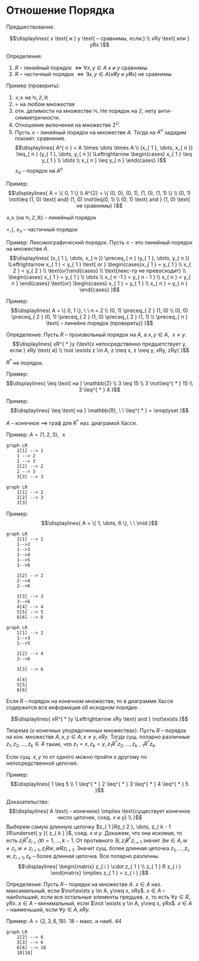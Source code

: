 # Отношение Порядка 
Предшествование. 

$$\displaylines{
x \text{ и } y \text{ – сравнимы, если:} \\ 
xRy \text{ или } yRx
}$$

Определение: 
1. $R$ – линейный порядок $\Leftrightarrow \forall x, y \in A$ $x$ и $y$ сравнимы. 
2. $R$ – частичный порядок $\Leftrightarrow \exists x,y \in A (x \not R y \text{ и } y \not R x)$ не сравнимы 
 
Пример (проверить): 
1. $\leq; \geq$ на $\mathbb{N}, \mathbb{Z}, \mathbb{R}$
2. $=$ на любом множестве 
3. отн. делимости на множестве $\mathbb{N}$. Не порядок на $\mathbb{Z}$, нету анти-симметричности. 
4. Отношение включения на множестве $2^{ U }$. 
5. Пусть $\leq$ – линейный порядок на множестве $A$. Тогда на $A^{ n }$ зададим покомп. сравнение. 
$$\displaylines{
A^{ n } = A \times \dots \times A \\ 
(x_{ 1 }, \dots, x_{ n }) \leq_{ n } (y_{ 1 }, \dots, y_{ n }) \Leftrightarrow 
\begin{cases}
x_{ 1 } \leq y_{ 1 }  \\
\dots \\
x_{ n } \leq y_{ n }
\end{cases}
}$$
$\leq_{ n }$ – порядок на $A^{ n }$

Пример: 
$$\displaylines{
A = \{ 0, 1 \} \\ 
A^{2} = \{ (0, 0), (0, 1), (1, 0), (1, 1) \} \\ 
(0, 1) \not\leq (1, 0) \text{ and} (1, 0) \not\leq(0, 1) \\ 
(0, 1) \text{ and } (1, 0) \text{ не сравнимы}
}$$

$\leq, \geq$ (на $\mathbb{N}, \mathbb{Z}, \mathbb{R}$) – линейный порядок

$=, \mid, \leq_{ n }$ – частичный порядок 

Пример: Лексикографический порядок. Пусть $\leq$ – это линейный порядок на множестве $A$.
$$\displaylines{
(x_{ 1 }, \dots, x_{ n }) \preceq_{ n } (y_{ 1 }, \dots, y_{ n }) \Leftrightarrow x_{ 1 } < y_{ 1 } \text{ or } \begin{cases}x_{ 1 } = y_{ 1 } \\ x_{ 2 } < y_{ 2 } \\ \text{or}\end{cases} \\
\text{лекс-гр не превосходит} \\ 
\begin{cases}
x_{ 1 } = y_{ 1 } \\
\dots \\ 
x_{ n -1 } = y_{ n - 1 } \\
x_{ n } < y_{ n }
\end{cases} \text{or}
\begin{cases}
x_{ 1 } = y_{ 1 }  \\
x_{ n } = y_{ n }
\end{cases}
}$$

Пример: 
$$\displaylines{
A = \{ 0, 1 \}, \ \ n = 2 \\ 
(0, 1) \preceq_{ 2 } (1, 0) \\
(0, 0) \preceq_{ 2 } (0, 1) \preceq_{ 2 } (1, 0) \preceq_{ 2 } (1, 1) \\ 
\preceq_{ n } \text{ – линейно порядок (проверить)}
}$$

Определение: Пусть $R$ – произвольный порядок на $A$, а $x, y \in A, \ \ x\neq y$. 
$$\displaylines{
xR^{ * }y (\text{x непосредственно предшетствует y, если } xRy \text{ и} \\ 
\not \exists z \in A, z \neq x, z \neq y, xRy, zRy) 
}$$

$R^{ * }$ не порядок. 

Пример: 
$$\displaylines{
\leq \text{ на } \mathbb{Z} \\ 
3 \leq 15 \\ 
3 \not\leq^{ * } 15 \\ 
3 \leq^{ * } 4
}$$

Пример: 
$$\displaylines{
\leq \text{ на } \mathbb{R}, \ \ \leq^{ * } = \emptyset
}$$

$A$ – конечное $\implies$ граф для $R^{ * }$ наз. диаграмой Хассе. 

Пример: $A =\{ 1, 2,3 \}, \ \ \leq$
```mermaid 
graph LR
	1[1] --> 1
	1 --> 2 
	1 --> 3
	2[2] --> 2
	2 --> 3
	3[3] --> 3 
```
```mermaid 
graph LR 
	1[1] --> 2
	2[2] --> 3
	3[3]
```

Пример: 
$$\displaylines{
A = \{ 1, \dots, 6 \}, \ \ \mid 
}$$
```mermaid 
graph LR 
	1[1] --> 1 
	1-->2 
	1-->3
	1-->4 
	1-->5
	1-->6
	
	2[2] --> 2
	2-->4
	2-->6
	
	3[3] --> 3
	3-->6
	4[4] --> 4
	5[5] --> 5
	6[6] --> 6
```
```mermaid 
graph LR 
	1[1] --> 2
	1-->3
	1-->5
	
	2[2] --> 4
	2-->6
	
	3[3] --> 6

	4[4]
	5[5] 
	6[6] 
```

Если $R$ – порядок на конечном множестве, то в диаграмме Хассе содержится вся информация об исходном порядке. 

$$\displaylines{
xR^{ * }y \Leftrightarrow xRy \text{ and } \not\exists
}$$

Теорема (о конечных упорядоченных множествах): Пусть $R$ – порядок на кон. множестве $A, x, y \in A, x\neq y, xRy$. Тогда сущ. попарно различные $z_{ 1 }, z_{ 2 }, \dots, z_{ k } \in A$ такие, что $z_{ 1 } = x, z_{ k } = y, z_{ 1 }R^{ * }z_{ 2 }, \dots, z_{ k - 1 }R^{ * }z_{ k }$.  

Если сущ. $x, y$ то от одного можно пройти к другому по непосредственной цепочке. 

Пример:
$$\displaylines{
1 \leq 5 \\ 
1 \leq^{ * } 2 \leq^{ * } 3 \leq^{ * } 4 \leq^{ * } 5
}$$

Доказательство: 
$$\displaylines{
A \text{ – конечное} \implies \text{существует конечное число цепочек, соед. x и y} \\ 
}$$
Выберем самую длинную цепочку $z_{ 1 }Rz_{ 2 }, \dots, z_{ k - 1 }R\underset{ y }{ z_{ k } }$, соед. $x$ и $y$. Докажем, что она искомая, то есть $z_{ i }R^{ * }z_{ i + 1 } \forall i = 1, \dots, k - 1$. От противного $\exists i, z_{ i }\not R^{ * }z_{ i + 1 }$ значит $\exists w \in A, w \neq z_{ i }, w\neq z_{ i + 1 }, z_{ i }Rw, wRz_{ i + 1 }$. Значит сущ. более длинная цепочка $z_{ 1 }, \dots, z_{ i }, w, z_{ i + 1 }, z_{ k }$ – более длинная цепочка. Все попарно различны. 
$$\displaylines{
\begin{matrix}
z_{ i } \cdot z_{ 1 } \\
z_{ 1 } R z_{ i }
\end{matrix} \implies z_{ 1 } = z_{ i }
}$$

Определение: Пусть $R$ – порядок на множестве $A$. $x \in A$ наз. максимальный, если $\not\exists y \in A, y\neq x, xRy$. $x \in A$ – наибольший, если все остальные элементы предшев. $x$, то есть $\forall y \in R, yRx$. $x \in A$ – минимальный, если $\not \exists y \in  A, y\neq x, yRx$. $x \in A$ – наименьший, если $\forall y \in A, xRy$. 

Пример: $A = \{ 2, 3, 6, 18 \}$. 18 – макс. и наиб. 44
```mermaid 
graph LR 
	2[2] --> 6
	3[3] --> 6
	6[6] --> 18
	18[18]
```

